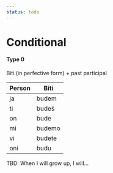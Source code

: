 ```yaml
---
status: todo
---
```


# Conditional





#### Type 0

Biti (in perfective form) + past participal

| Person | Biti   |
| ------ | ------ |
| ja     | budem  |
| ti     | budeš  |
| on     | bude   |
| mi     | budemo |
| vi     | budete |
| oni    | budu   |


TBD: When I will grow up, I will...